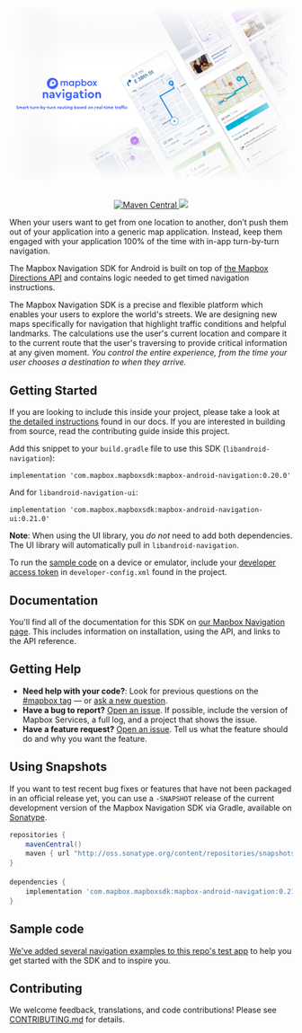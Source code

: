 <div align="center">
  <a href="https://www.mapbox.com/android-docs/navigation/overview/"><img src="https://github.com/mapbox/mapbox-navigation-android/blob/master/.github/splash-img.png?raw=true" alt="Mapbox Service"></a>
</div>
<br>
<p align="center">
  <a href="https://maven-badges.herokuapp.com/maven-central/com.mapbox.mapboxsdk/mapbox-android-navigation">
    <img src="https://maven-badges.herokuapp.com/maven-central/com.mapbox.mapboxsdk/mapbox-android-navigation/badge.svg"
         alt="Maven Central">
  </a>
  <a href="https://circleci.com/gh/mapbox/mapbox-navigation-android">
    <img src="https://circleci.com/gh/mapbox/mapbox-navigation-android.svg?style=shield&circle-token=:circle-token">
  </a>
</p>

When your users want to get from one location to another, don’t push them out of your application into a generic map application. Instead, keep them engaged with your application 100% of the time with in-app turn-by-turn navigation.

The Mapbox Navigation SDK for Android is built on top of [the Mapbox Directions API](https://www.mapbox.com/directions) and contains logic needed to get timed navigation instructions.

The Mapbox Navigation SDK is a precise and flexible platform which enables your users to explore the world's streets. We are designing new maps specifically for navigation that highlight traffic conditions and helpful landmarks. The calculations use the user's current location and compare it to the current route that the user's traversing to provide critical information at any given moment. _You control the entire experience, from the time your user chooses a destination to when they arrive._


## Getting Started

If you are looking to include this inside your project, please take a look at [the detailed instructions](https://www.mapbox.com/android-docs/navigation/overview/) found in our docs. If you are interested in building from source, read the contributing guide inside this project.

Add this snippet to your `build.gradle` file to use this SDK (`libandroid-navigation`):

```
implementation 'com.mapbox.mapboxsdk:mapbox-android-navigation:0.20.0'
```

And for `libandroid-navigation-ui`:

```
implementation 'com.mapbox.mapboxsdk:mapbox-android-navigation-ui:0.21.0'
```
**Note**:  When using the UI library, you _do not_ need to add both dependencies.  The UI library will automatically pull in `libandroid-navigation`.  

To run the [sample code](#sample-code) on a device or emulator, include your [developer access token](https://www.mapbox.com/help/define-access-token/) in `developer-config.xml` found in the project. 
## Documentation

You'll find all of the documentation for this SDK on [our Mapbox Navigation page](https://www.mapbox.com/android-docs/navigation/overview/). This includes information on installation, using the API, and links to the API reference.

## Getting Help

- **Need help with your code?**: Look for previous questions on the [#mapbox tag](https://stackoverflow.com/questions/tagged/mapbox+android) — or [ask a new question](https://stackoverflow.com/questions/tagged/mapbox+android).
- **Have a bug to report?** [Open an issue](https://github.com/mapbox/mapbox-navigation-android/issues). If possible, include the version of Mapbox Services, a full log, and a project that shows the issue.
- **Have a feature request?** [Open an issue](https://github.com/mapbox/mapbox-navigation-android/issues/new). Tell us what the feature should do and why you want the feature.

## Using Snapshots

If you want to test recent bug fixes or features that have not been packaged in an official release yet, you can use a `-SNAPSHOT` release of the current development version of the Mapbox Navigation SDK via Gradle, available on [Sonatype](https://oss.sonatype.org/content/repositories/snapshots/com/mapbox/mapboxsdk/).

```gradle
repositories {
    mavenCentral()
    maven { url "http://oss.sonatype.org/content/repositories/snapshots/" }
}

dependencies {
    implementation 'com.mapbox.mapboxsdk:mapbox-android-navigation:0.21.0-SNAPSHOT'
}
```

## <a name="sample-code">Sample code

[We've added several navigation examples to this repo's test app](https://github.com/mapbox/mapbox-navigation-android/tree/master/app/src/main/java/com/mapbox/services/android/navigation/testapp/activity) to help you get started with the SDK and to inspire you.

## Contributing

We welcome feedback, translations, and code contributions! Please see [CONTRIBUTING.md](CONTRIBUTING.md) for details.
